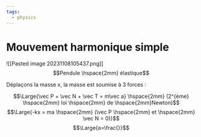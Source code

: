```yaml
---
tags:
  - physics
---
```

# Mouvement harmonique simple
![[Pasted image 20231108105437.png]]
$$Pendule \hspace{2mm} élastique$$

Déplaçons la masse $x$, la masse est soumise à 3 forces :

$$\Large{\vec P + \vec N + \vec T = m\vec a} \hspace{2mm} (2^{ème} \hspace{2mm} loi \hspace{2mm} de \hspace{2mm}Newton)$$
$$\Large{-kx = ma \hspace{2mm} (\vec P \hspace{2mm} et \hspace{2mm} \vec N = 0)}$$
$$\Large{a=\frac{}}$$

